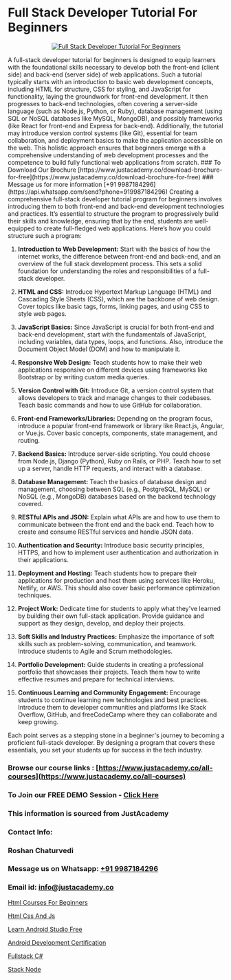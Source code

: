 # Full Stack Developer Tutorial For Beginners

<p align="center">
  <a href="https://justacademy.co/program-detail/full-stack-web-development">
    <img src="https://justacademy.co/storage2/program_images/1704700371.webp" alt="Full Stack Developer Tutorial For Beginners">
  </a>
</p>
A full-stack developer tutorial for beginners is designed to equip learners with the foundational skills necessary to develop both the front-end (client side) and back-end (server side) of web applications. Such a tutorial typically starts with an introduction to basic web development concepts, including HTML for structure, CSS for styling, and JavaScript for functionality, laying the groundwork for front-end development. It then progresses to back-end technologies, often covering a server-side language (such as Node.js, Python, or Ruby), database management (using SQL or NoSQL databases like MySQL, MongoDB), and possibly frameworks (like React for front-end and Express for back-end). Additionally, the tutorial may introduce version control systems (like Git), essential for team collaboration, and deployment basics to make the application accessible on the web. This holistic approach ensures that beginners emerge with a comprehensive understanding of web development processes and the competence to build fully functional web applications from scratch.
### To Download Our Brochure [https://www.justacademy.co/download-brochure-for-free](https://www.justacademy.co/download-brochure-for-free)
### Message us for more information [+91 9987184296](https://api.whatsapp.com/send?phone=919987184296)
Creating a comprehensive full-stack developer tutorial program for beginners involves introducing them to both front-end and back-end development technologies and practices. It’s essential to structure the program to progressively build their skills and knowledge, ensuring that by the end, students are well-equipped to create full-fledged web applications. Here’s how you could structure such a program:

1) **Introduction to Web Development:** Start with the basics of how the internet works, the difference between front-end and back-end, and an overview of the full stack development process. This sets a solid foundation for understanding the roles and responsibilities of a full-stack developer.

2) **HTML and CSS:** Introduce Hypertext Markup Language (HTML) and Cascading Style Sheets (CSS), which are the backbone of web design. Cover topics like basic tags, forms, linking pages, and using CSS to style web pages.

3) **JavaScript Basics:** Since JavaScript is crucial for both front-end and back-end development, start with the fundamentals of JavaScript, including variables, data types, loops, and functions. Also, introduce the Document Object Model (DOM) and how to manipulate it.

4) **Responsive Web Design:** Teach students how to make their web applications responsive on different devices using frameworks like Bootstrap or by writing custom media queries.

5) **Version Control with Git:** Introduce Git, a version control system that allows developers to track and manage changes to their codebases. Teach basic commands and how to use GitHub for collaboration.

6) **Front-end Frameworks/Libraries:** Depending on the program focus, introduce a popular front-end framework or library like React.js, Angular, or Vue.js. Cover basic concepts, components, state management, and routing.

7) **Backend Basics:** Introduce server-side scripting. You could choose from Node.js, Django (Python), Ruby on Rails, or PHP. Teach how to set up a server, handle HTTP requests, and interact with a database.

8) **Database Management:** Teach the basics of database design and management, choosing between SQL (e.g., PostgreSQL, MySQL) or NoSQL (e.g., MongoDB) databases based on the backend technology covered.

9) **RESTful APIs and JSON:** Explain what APIs are and how to use them to communicate between the front end and the back end. Teach how to create and consume RESTful services and handle JSON data.

10) **Authentication and Security:** Introduce basic security principles, HTTPS, and how to implement user authentication and authorization in their applications.

11) **Deployment and Hosting:** Teach students how to prepare their applications for production and host them using services like Heroku, Netlify, or AWS. This should also cover basic performance optimization techniques.

12) **Project Work:** Dedicate time for students to apply what they've learned by building their own full-stack application. Provide guidance and support as they design, develop, and deploy their projects.

13) **Soft Skills and Industry Practices:** Emphasize the importance of soft skills such as problem-solving, communication, and teamwork. Introduce students to Agile and Scrum methodologies.

14) **Portfolio Development:** Guide students in creating a professional portfolio that showcases their projects. Teach them how to write effective resumes and prepare for technical interviews.

15) **Continuous Learning and Community Engagement:** Encourage students to continue learning new technologies and best practices. Introduce them to developer communities and platforms like Stack Overflow, GitHub, and freeCodeCamp where they can collaborate and keep growing.

Each point serves as a stepping stone in a beginner's journey to becoming a proficient full-stack developer. By designing a program that covers these essentials, you set your students up for success in the tech industry.

### Browse our course links : [https://www.justacademy.co/all-courses](https://www.justacademy.co/all-courses) 
### To Join our FREE DEMO Session - [Click Here](https://www.justacademy.co/register-for-course-demo)


### This information is sourced from JustAcademy
### Contact Info:
### Roshan Chaturvedi
### Message us on Whatsapp: [+91 9987184296](https://api.whatsapp.com/send?phone=919987184296)
### Email id: [info@justacademy.co](mailto:info@justacademy.co)
                
[Html Courses For Beginners](https://www.linkedin.com/pulse/html-courses-beginners-justacademy-boston-g9kve?trackingId=Uw1SzmcjLBkD1dioZWGcdg%3D%3D&lipi=urn%3Ali%3Apage%3Ad_flagship3_company_admin%3BTbY8fN%2BZSiWS3%2FqQQu1Jtw%3D%3D)

[Html Css And Js](https://www.linkedin.com/pulse/html-css-js-justacademy-chennai-voogc?trackingId=3YDmoJoe9q%2BcW54KEn22Qg%3D%3D&lipi=urn%3Ali%3Apage%3Ad_flagship3_company_admin%3BjPw0ei4cQfe0InHd%2FK206Q%3D%3D)

[Learn Android Studio Free](https://medium.com/@roneet705/learn-android-studio-free-c7256a2f777a)

[Android Development Certification](https://medium.com/@shivamja27/android-development-certification-595b39b3b885)

[Fullstack C#](https://justacademyin.github.io/Articles/Fullstack-C#)

[Stack Node](https://justacademyin.github.io/Articles/Stack-Node)

